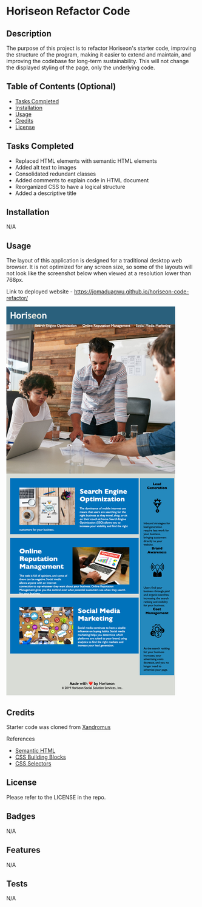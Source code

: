 # Horiseon Refactor Code

## Description

The purpose of this project is to refactor Horiseon's starter code, improving the structure of the program, making it easier to extend and maintain, and improving the codebase for long-term sustainability. This will not change the displayed styling of the page, only the underlying code.

## Table of Contents (Optional)

- [Tasks Completed](#TasksCompleted)
- [Installation](#installation)
- [Usage](#usage)
- [Credits](#credits)
- [License](#license)

## Tasks Completed

* Replaced HTML elements with semantic HTML elements
* Added alt text to images
* Consolidated redundant classes
* Added comments to explain code in HTML document
* Reorganized CSS to have a logical structure
* Added a descriptive title

## Installation

N/A

## Usage

The layout of this application is designed for a traditional desktop web browser. It is not optimized for any screen size, so some of the layouts will not look like the screenshot below when viewed at a resolution lower than 768px. 

Link to deployed website - https://jomaduagwu.github.io/horiseon-code-refactor/

![Horiseon webpage screenshot](assets/images/horiseon-webpage-screenshot.png)

## Credits

Starter code was cloned from [Xandromus](https://github.com/coding-boot-camp/urban-octo-telegram.git)

References
* [Semantic HTML](https://web.dev/learn/html/semantic-html/)
* [CSS Building Blocks](https://developer.mozilla.org/en-US/docs/Learn/CSS/Building_blocks)
* [CSS Selectors](https://www.w3schools.com/css/css_selectors.asp)

## License

Please refer to the LICENSE in the repo. 

## Badges

N/A

## Features

N/A

## Tests

N/A